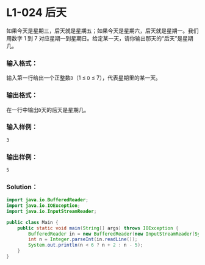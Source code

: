 # L1-024 后天

如果今天是星期三，后天就是星期五；如果今天是星期六，后天就是星期一。我们用数字 1 到 7 对应星期一到星期日。给定某一天，请你输出那天的“后天”是星期几。

### 输入格式：

输入第一行给出一个正整数`D`（1 ≤ `D` ≤ 7），代表星期里的某一天。

### 输出格式：

在一行中输出`D`天的后天是星期几。

### 输入样例：

```tex
3
```

### 输出样例：

```tex
5
```

### Solution：

```java
import java.io.BufferedReader;
import java.io.IOException;
import java.io.InputStreamReader;

public class Main {
    public static void main(String[] args) throws IOException {
        BufferedReader in = new BufferedReader(new InputStreamReader(System.in));
        int n = Integer.parseInt(in.readLine());
        System.out.println(n < 6 ? n + 2 : n - 5);
    }
}
```
